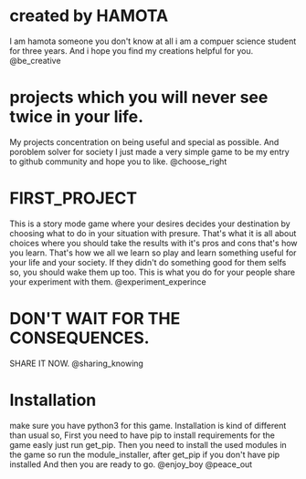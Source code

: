 # created by HAMOTA
I am hamota someone you don't know at all i am a compuer science student for three years.
And i hope you find my creations helpful for you.
@be_creative

# projects which you will never see twice in your life.
My projects concentration on being useful and special as possible.
And poroblem solver for society
I just made a very simple game to be my entry to github community and hope you to like.
@choose_right

# FIRST_PROJECT
This is a story mode game where your desires decides your destination by choosing what to do in your situation with presure.
That's what it is all about choices where you should take the results with it's pros and cons that's how you learn.
That's how we all we learn so play and learn something useful for your life and your society.
If they didn't do something good for them selfs so, you should wake them up too.
This is what you do for your people share your experiment with them.
@experiment_experince

# DON'T WAIT FOR THE CONSEQUENCES.
SHARE IT NOW.
@sharing_knowing

# Installation
make sure you have python3 for this game.
Installation is kind of different than usual so,
First you need to have pip to install requirements for the game easly just run get_pip.
Then you need to install the used modules in the game so run the module_installer,
after get_pip if you don't have pip installed
And then you are ready to go.
@enjoy_boy
@peace_out
